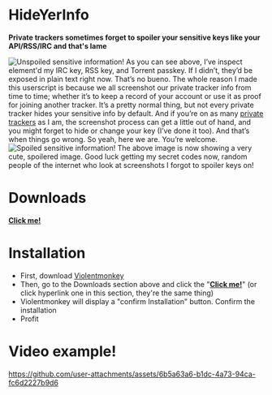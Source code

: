 # HideYerInfo

**Private trackers sometimes forget to spoiler your sensitive keys like your API/RSS/IRC and that's lame**

![Unspoiled sensitive information!](https://i.imgur.com/yogKDrZ.png)
As you can see above, I’ve inspect element'd my IRC key, RSS key, and Torrent passkey. If I didn’t, they’d be exposed in plain text right now. That’s no bueno. The whole reason I made this userscript is because we all screenshot our private tracker info from time to time; whether it’s to keep a record of your account or use it as proof for joining another tracker. It’s a pretty normal thing, but not every private tracker hides your sensitive info by default. And if you’re on as many [private](https://i.imgur.com/Vztcyvt.png) [trackers](https://i.imgur.com/J75bnF4.png) as I am, the screenshot process can get a little out of hand, and you might forget to hide or change your key (I’ve done it too). And that’s when things go wrong. So yeah, here we are. You’re welcome.
![Spoiled sensitive information!](https://i.imgur.com/vkk6vMs.png)
The above image is now showing a very cute, spoilered image. Good luck getting my secret codes now, random people of the internet who look at screenshots I forgot to spoiler keys on!

# Downloads
[**Click me!**](https://github.com/NoahBK/HideYerInfo/raw/main/script.user.js)

# Installation
- First, download [Violentmonkey](https://violentmonkey.github.io/get-it/)
- Then, go to the Downloads section above and click the "[**Click me!**](https://github.com/NoahBK/HideYerInfo/raw/main/script.user.js)" (or click hyperlink one in this section, they're the same thing)
- Violentmonkey will display a "confirm Installation" button. Confirm the installation
- Profit

# Video example!
https://github.com/user-attachments/assets/6b5a63a6-b1dc-4a73-94ca-fc6d2227b9d6

